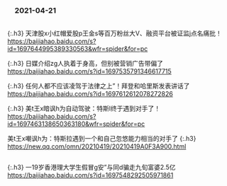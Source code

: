 ### 　2021-04-21
```tip
```
{:.h3}
天津股x小红帽爱股p王金s等百万粉丝大V、融资平台被证监j点名痛批！
[
https://baijiahao.baidu.com/s?id=1697644995389330563&wfr=spider&for=pc
](
https://baijiahao.baidu.com/s?id=1697644995389330563&wfr=spider&for=pc
)

{:.h3}
日媒介绍zg人执着于身高，但别被营销广告带偏了
[
https://baijiahao.baidu.com/s?id=1697535791346617715
](
https://baijiahao.baidu.com/s?id=1697535791346617715
)

{:.h3}
任何人都不应该凌驾于法律之上”！拜登和哈里斯发表讲话了
[
https://baijiahao.baidu.com/s?id=1697612612078272826
](
https://baijiahao.baidu.com/s?id=1697612612078272826
)

{:.h3}
美t王x暗讽h为自动驾驶：特斯l终于遇到对手了！
[
https://baijiahao.baidu.com/s?id=1697463138650363180&wfr=spider&for=pc
](
https://baijiahao.baidu.com/s?id=1697463138650363180&wfr=spider&for=pc
)

美t王x嘲讽h为：特斯拉遇到一个和自己忽悠能力相当的对手了
{:.h3}
[
https://new.qq.com/omn/20210419/20210419A0F3A900.html
](
https://new.qq.com/omn/20210419/20210419A0F3A900.html
)

```note
```
{:.h3}
一19岁香港理大学生假冒g安”与同d骗走九旬富婆2.5亿
[
https://baijiahao.baidu.com/s?id=1697548292505971861
](
https://baijiahao.baidu.com/s?id=1697548292505971861
)
